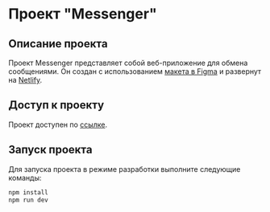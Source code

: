 # Проект "Messenger"

## Описание проекта
Проект Messenger представляет собой веб-приложение для обмена сообщениями. Он создан с использованием [макета в Figma](https://www.figma.com/file/QicIpSAiZ0wBsGYLn6xLOS/Messenger?type=design&node-id=1-537&mode=design&t=9KANfY4Tb5hvEhSq-0) и развернут на [Netlify](https://gleeful-daffodil-192a77.netlify.app).

## Доступ к проекту
Проект доступен по [ссылке](https://gleeful-daffodil-192a77.netlify.app).

## Запуск проекта
Для запуска проекта в режиме разработки выполните следующие команды:
```bash
npm install
npm run dev